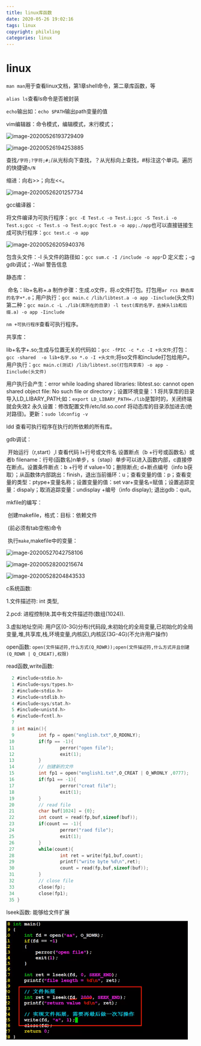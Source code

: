 ```yaml
---
title: linux库函数
date: 2020-05-26 19:02:16
tags: linux
copyright: philxling
categories: linux
---
```


# linux

```man man```用于查看linux文档，第1章shell命令，第二章库函数，等

```alias ls```查看ls命令是否被封装
<!--more-->
```echo```输出如：```echo $PATH```输出path变量的值

vim编辑器：命令模式，编辑模式，末行模式；

![image-20200526193729409](assets/image-20200526193729409.png)

![image-20200526194253885](assets/image-20200526194253885.png)

查找```/字符;?字符;#;```/从光标向下查找，？从光标向上查找，#标注这个单词。遍历的快捷键```n/N```

缩进：向右>>；向左<<。

![image-20200526201257734](assets/image-20200526201257734.png)

gcc编译器：

​		将文件编译为可执行程序：```gcc -E Test.c -o Test.i;gcc -S Test.i -o Test.s;gcc -c Test.s -o Test.o;gcc Test.o -o app;./app```也可以直接链接生成可执行程序：```gcc test.c -o app```

![image-20200526205940376](assets/image-20200526205940376.png)

包含头文件：-I  头文件的路径如：```gcc sum.c -I /include -o app```-D 定义宏；-g gdb调试；-Wail 警告信息

静态库：

​		命名：lib+名称+.a 制作步骤：生成.o文件，将.o文件打包。打包用```ar rcs 静态库的名字+*.o```；用户执行：```gcc main.c /lib/libtest.a -o app -Iinclude```(头文件)第二种：```gcc main.c -L ./lib(库所在的目录) -l test(库的名字，去掉头lib和后缀.a) -o app -Iinclude```

```nm +可执行程序```查看可执行程序。

共享库：

​		lib+名字+.so;生成与位置无关的代码如：```gcc -fPIC -c *.c -I +头文件```;打包：```gcc -shared  -o lib+名字.so *.o -I +头文件```;将so文件和include打包给用户。用户执行：```gcc main.c(测试) /lib/libtest.so(打包共享库) -o app -Iinclude(头文件)```

用户执行会产生：error while loading shared libraries: libtest.so: cannot open shared object file: No such file or directory；设置环境变量：1 将共享库的目录导入LD_LIBARY_PATH;如：```export LD_LIBARY_PATH=./lib```是暂时的，关闭终端就会失效2 永久设置：修改配置文件/etc/ld.so.conf 将动态库的目录添加进去(绝对路径)。更新：```sudo ldconfig -v ```

ldd 查看可执行程序在执行的所依赖的所有库。

gdb调试：

​		开始运行（r,start）,l 查看代码 l+行号或文件名 设置断点（b +行号或函数名）或者b filename：行号(函数名)n单步，s（stap）单步可以进入函数内部，c直接停在断点。设置条件断点：b +行号 if value=10；删除断点; d+断点编号（info b获取）；从函数体内部跳出：finish，退出当前循环：u；查看变量的值：p；查看变量的类型：ptype+变量名称；设置变量的值：set var+变量名=赋值；设置追踪变量：dispaly；取消追踪变量：undisplay +编号（info display); 退出gdb：quit。

mkfile的编写：

​		创建makefile，格式：目标：依赖文件

​											   		(前必须有tab空格)命令

​		执行```make```,makefile中的变量：

![image-20200527042758106](assets/image-20200527042758106.png)

![image-20200528200215674](assets/image-20200528200215674.png)

![image-20200528204843533](assets/image-20200528204843533.png)

c系统函数:

1.文件描述符: int 类型,

2.pcd: 进程控制块.其中有文件描述符(数组(1024)).

3.虚拟地址空间: 用户区(0-3G)分布(代码段,未初始化的全局变量,已初始化的全局变量,堆,共享库,栈,环境变量,内核区),内核区(3G-4G)(不允许用户操作)

open函数: ```open(文件描述符,什么方式(Q_RDWR));open(文件描述符,什么方式并且创建(Q_RDWR | Q_CREAT),权限)```

read函数,write函数:

```c
  2 #include<stdio.h>
  1 #include<sys/types.h>
  2 #include<stdio.h>
  3 #include<stdlib.h>
  4 #include<sys/stat.h>
  5 #include<unistd.h>
  6 #include<fcntl.h>
  7 
  8 int main(){
  9         int fp = open("english.txt",O_RDONLY);
 10         if(fp == -1){
 11                 perror("open file");
 12                 exit(1);
 13         }
 14         // 创建新的文件
 15         int fp1 = open("english1.txt",O_CREAT | O_WRONLY ,0777);
 16         if(fp1 == -1){
 17                 perror("creat file");
 18                 exit(1);
 19         }
 20         // read file
 21         char buf[1024] = {0};
 22         int count = read(fp,buf,sizeof(buf));
 23         if(count == -1){
 24                 perror("raed file");
 25                 exit(1);
 26         }
 27         while(count){
 28                 int ret = write(fp1,buf,count);
 29                 printf("write byte %d\n",ret);
 30                 count = read(fp,buf,sizeof(buf));
 31         }
 32         // close file
 33         close(fp);
 34         close(fp1);
 35 }

```

lseek函数: 能够给文件扩展

![image-20200628183100651](assets/image-20200628183100651.png)